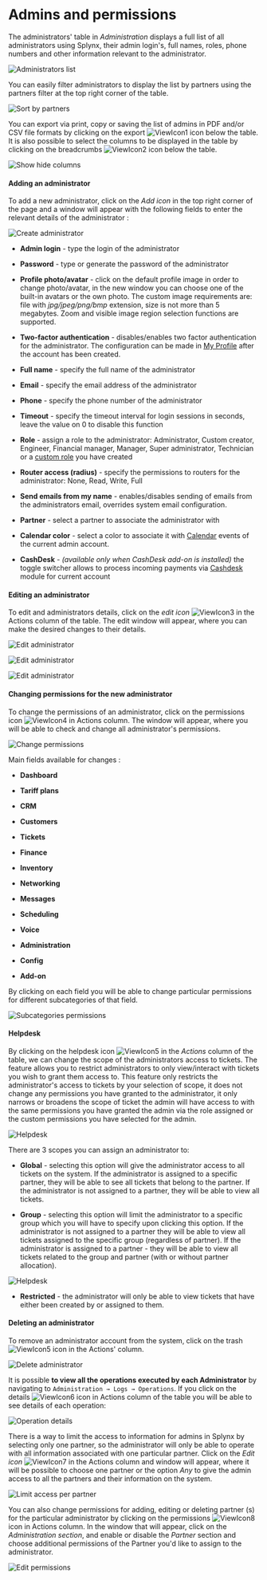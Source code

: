 Admins and permissions
======================

The administrators' table in *Administration* displays a full list of all administrators using Splynx, their admin login's, full names, roles, phone numbers and other information relevant to the administrator.

![Administrators list](admin_list.png)

You can easily filter administrators to display the list by partners using the partners filter at the top right corner of the table.

![Sort by partners](partner.png)

You can export via print, copy or saving the list of admins in PDF and/or CSV file formats by clicking on the export <icon class="image-icon">![ViewIcon1](view_icon1.png)</icon> icon below the table. It is also possible to select the columns to be displayed in the table by clicking on the breadcrumbs <icon class="image-icon">![ViewIcon2](view_icon2.png)</icon> icon below the table.

![Show hide columns](show_hide_columns.png)


#### Adding an administrator
To add a new administrator, click on the *Add icon* in the top right corner of the page and a window will appear with the following fields to enter the relevant details of the administrator :

![Create administrator](create_administrator2.png)

* **Admin login** - type the login of the administrator


* **Password** - type or generate the password of the administrator


* **Profile photo/avatar** - click on the default profile image in order to change photo/avatar, in the new window you can choose one of the built-in avatars or the own photo. The custom image requirements are: file with *jpg/jpeg/png/bmp* extension, size is not more than 5 megabytes. Zoom and visible image region selection functions are supported.


* **Two-factor authentication** - disables/enables two factor authentication for the administrator. The configuration can be made in [My Profile](my_profile/profile/profile.md) after the account has been created.

* **Full name** - specify the full name of the administrator


* **Email** - specify the email address of the administrator


* **Phone** - specify the phone number of the administrator


* **Timeout** - specify the timeout interval for login sessions in seconds, leave the value on 0 to disable this function


* **Role** - assign a role to the administrator: Administrator, Custom creator, Engineer, Financial manager, Manager, Super administrator, Technician or a [custom role](administration/main/roles/roles.md) you have created


* **Router access (radius)** - specify the permissions to routers for the administrator: None, Read, Write, Full

* **Send emails from my name** - enables/disables sending of emails from the administrators email, overrides system email configuration.

* **Partner** - select a partner to associate the administrator with

* **Calendar color** - select a color to associate it with [Calendar](scheduling/calendars/calendars.md) events of the current admin account.

* **CashDesk** - *(available only when CashDesk add-on is installed)* the toggle switcher allows to process incoming payments via [Cashdesk](addons_modules/cashdesk/cashdesk.md) module for current account

#### Editing an administrator
To edit and administrators details, click on the *edit icon* <icon class="image-icon">![ViewIcon3](view_icon3.png)</icon> in the Actions column of the table. The edit window will appear, where you can make the desired changes to their details.

![Edit administrator](edit_v3.2.png)

![Edit administrator](edit1_v3.2.png)

![Edit administrator](edit2_v3.2.png)

#### Changing permissions for the new administrator
To change the permissions of an administrator, click on the permissions icon <icon class="image-icon">![ViewIcon4](view_icon4.png)</icon> in Actions column. The window will appear, where you will be able to check and change all administrator's permissions.

![Change permissions](perm.png)

Main fields available for changes :

* **Dashboard**

* **Tariff plans**

* **CRM**

* **Customers**

* **Tickets**

* **Finance**

* **Inventory**

* **Networking**

* **Messages**

* **Scheduling**

* **Voice**

* **Administration**

* **Config**

* **Add-on**

By clicking on each field you will be able to change particular permissions for different subcategories of that field.

![Subcategories permissions](perm2.png)

#### Helpdesk

By clicking on the helpdesk icon <icon class="image-icon">![ViewIcon5](helpdeski.png)</icon> in the *Actions* column of the table, we can change the scope of the administrators access to tickets. The feature allows you to restrict administrators to only view/interact with tickets you wish to grant them access to. This feature only restricts the administrator's access to tickets by your selection of scope, it does not change any permissions you have granted to the administrator, it only narrows or broadens the scope of ticket the admin will have access to with the same permissions you have granted the admin via the role assigned or the custom permissions you have selected for the admin.

![Helpdesk](helpdesk.png)

There are 3 scopes you can assign an administrator to:

* **Global** - selecting this option will give the administrator access to all tickets on the system. If the administrator is assigned to a specific partner, they will be able to see all tickets that belong to the partner. If the administrator is not assigned to a partner, they will be able to view all tickets.

* **Group** - selecting this option will limit the administrator to a specific group which you will have to specify upon clicking this option. If the administrator is not assigned to a partner they will be able to view all tickets assigned to the specific group (regardless of partner). If the administrator is assigned to a partner - they will be able to view all tickets related to the group and partner (with or without partner allocation).

![Helpdesk](helpdesk1.png)


* **Restricted** - the administrator will only be able to view tickets that have either been created by or assigned to them.


#### Deleting an administrator
To remove an administrator account from the system, click on the trash <icon class="image-icon">![ViewIcon5](view_icon5.png)</icon> icon in the Actions' column.

![Delete administrator](del1.png)

It is possible **to view all the operations executed by each Administrator** by navigating to `Administration → Logs → Operations`. If you click on the details <icon class="image-icon">![ViewIcon6](view_icon6.png)</icon> icon in Actions column of the table you will be able to see details of each operation:

![Operation details](operation_details.png)

There is a way to limit the access to information for admins in Splynx by selecting only one partner, so the administrator will only be able to operate with all information associated with one particular partner. Click on the  *Edit icon* <icon class="image-icon">![ViewIcon7](view_icon7.png)</icon> in the Actions column and window will appear, where it will be possible to choose one partner or the option *Any* to give the admin access to all the partners and their information on the system.

![Limit access per partner](del2_v3.2.png)

You can also change permissions for adding, editing or deleting partner (s) for the particular administrator by clicking on the permissions <icon class="image-icon">![ViewIcon8](view_icon8.png)</icon> icon in Actions column. In the window that will appear, click on the *Administration section*, and enable or disable the *Partner* section and choose additional permissions of the Partner you'd like to assign to the administrator.

![Edit permissions](del3.png)
